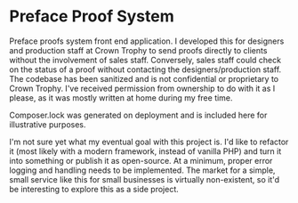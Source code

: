 # Preface Proof System

Preface proofs system front end application. I developed this for designers and production staff at Crown Trophy to send proofs directly to clients without the involvement of sales staff. Conversely, sales staff could check on the status of a proof without contacting the designers/production staff. The codebase has been sanitized and is not confidential or proprietary to Crown Trophy. I've received permission from ownership to do with it as I please, as it was mostly written at home during my free time.

Composer.lock was generated on deployment and is included here for illustrative purposes.

I'm not sure yet what my eventual goal with this project is. I'd like to refactor it (most likely with a modern framework, instead of vanilla PHP) and turn it into something or publish it as open-source. At a minimum, proper error logging and handling needs to be implemented. The market for a simple, small service like this for small businesses is virtually non-existent, so it'd be interesting to explore this as a side project.